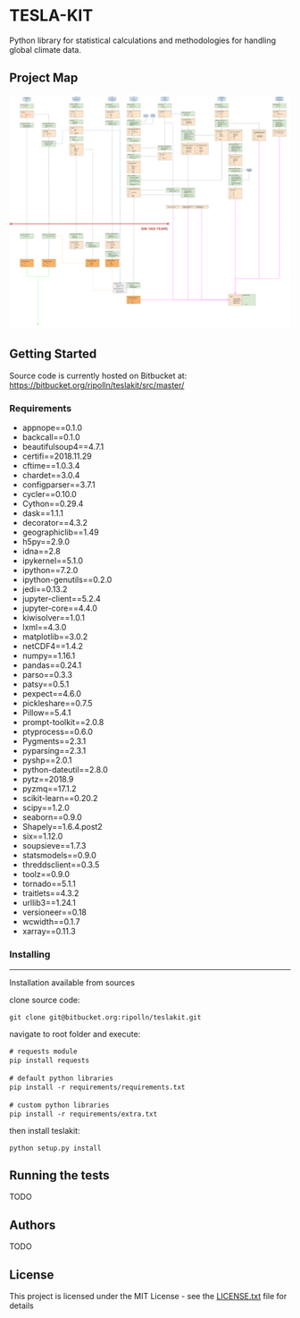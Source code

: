 # TESLA-KIT 

Python library for statistical calculations and methodologies for handling global climate data.

## Project Map

![picture](docs/img/map.svg)

## Getting Started

Source code is currently hosted on Bitbucket at: https://bitbucket.org/ripolln/teslakit/src/master/

### Requirements

* appnope==0.1.0
* backcall==0.1.0
* beautifulsoup4==4.7.1
* certifi==2018.11.29
* cftime==1.0.3.4
* chardet==3.0.4
* configparser==3.7.1
* cycler==0.10.0
* Cython==0.29.4
* dask==1.1.1
* decorator==4.3.2
* geographiclib==1.49
* h5py==2.9.0
* idna==2.8
* ipykernel==5.1.0
* ipython==7.2.0
* ipython-genutils==0.2.0
* jedi==0.13.2
* jupyter-client==5.2.4
* jupyter-core==4.4.0
* kiwisolver==1.0.1
* lxml==4.3.0
* matplotlib==3.0.2
* netCDF4==1.4.2
* numpy==1.16.1
* pandas==0.24.1
* parso==0.3.3
* patsy==0.5.1
* pexpect==4.6.0
* pickleshare==0.7.5
* Pillow==5.4.1
* prompt-toolkit==2.0.8
* ptyprocess==0.6.0
* Pygments==2.3.1
* pyparsing==2.3.1
* pyshp==2.0.1
* python-dateutil==2.8.0
* pytz==2018.9
* pyzmq==17.1.2
* scikit-learn==0.20.2
* scipy==1.2.0
* seaborn==0.9.0
* Shapely==1.6.4.post2
* six==1.12.0
* soupsieve==1.7.3
* statsmodels==0.9.0
* threddsclient==0.3.5
* toolz==0.9.0
* tornado==5.1.1
* traitlets==4.3.2
* urllib3==1.24.1
* versioneer==0.18
* wcwidth==0.1.7
* xarray==0.11.3

### Installing
- - -

Installation available from sources

clone source code:

```
git clone git@bitbucket.org:ripolln/teslakit.git
```

navigate to root folder and execute:

```
# requests module
pip install requests

# default python libraries 
pip install -r requirements/requirements.txt

# custom python libraries 
pip install -r requirements/extra.txt
```

then install teslakit:

```
python setup.py install
```

## Running the tests 

TODO

## Authors

TODO

## License

This project is licensed under the MIT License - see the [LICENSE.txt](LICENSE.txt) file for details




